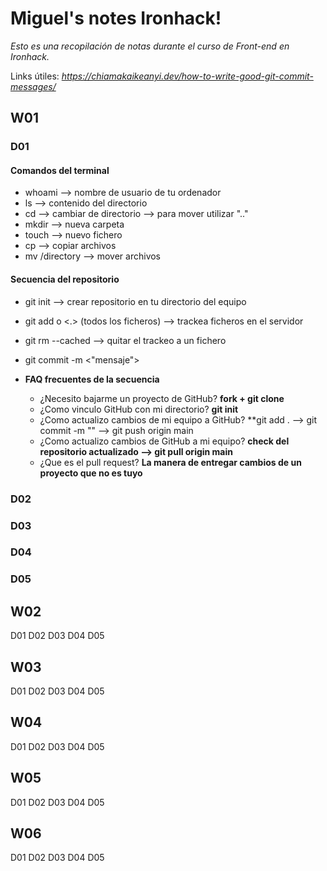 # Miguel's notes Ironhack!

_Esto es una recopilación de notas durante el curso de Front-end en Ironhack._

Links útiles:
_https://chiamakaikeanyi.dev/how-to-write-good-git-commit-messages/_

## W01

### D01

#### Comandos del terminal

- whoami --> nombre de usuario de tu ordenador
- ls --> contenido del directorio
- cd --> cambiar de directorio --> para mover utilizar ".."
- mkdir --> nueva carpeta
- touch --> nuevo fichero
- cp --> copiar archivos
- mv /directory --> mover archivos

#### Secuencia del repositorio

- git init --> crear repositorio en tu directorio del equipo
- git add <fichero> o <.> (todos los ficheros) --> trackea ficheros en el servidor
- git rm --cached <nombre-archivo> --> quitar el trackeo a un fichero
- git commit -m <"mensaje">

- **FAQ frecuentes de la secuencia**
  - ¿Necesito bajarme un proyecto de GitHub? **fork + git clone <link>**
  - ¿Como vinculo GitHub con mi directorio? **git init**
  - ¿Como actualizo cambios de mi equipo a GitHub? \*\*git add . --> git commit -m "" --> git push origin main
  - ¿Como actualizo cambios de GitHub a mi equipo? **check del repositorio actualizado --> git pull origin main**
  - ¿Que es el pull request? **La manera de entregar cambios de un proyecto que no es tuyo**

### D02

### D03

### D04

### D05

## W02

D01
D02
D03
D04
D05

## W03

D01
D02
D03
D04
D05

## W04

D01
D02
D03
D04
D05

## W05

D01
D02
D03
D04
D05

## W06

D01
D02
D03
D04
D05
